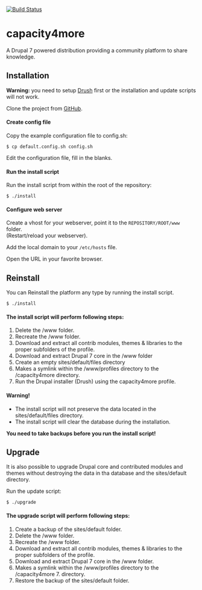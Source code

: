 [![Build Status](https://travis-ci.org/capacity4dev/capacity4more.png?branch=master)](https://travis-ci.org/capacity4dev/capacity4more)

# capacity4more

A Drupal 7 powered distribution providing a community platform to share
knowledge.



## Installation

**Warning:** you need to setup [Drush](https://github.com/drush-ops/drush)
first or the installation and update scripts will not work.

Clone the project from [GitHub](https://github.com/capacity4dev/capacity4more).

#### Create config file

Copy the example configuration file to config.sh:

	$ cp default.config.sh config.sh 

Edit the configuration file, fill in the blanks.


#### Run the install script

Run the install script from within the root of the repository:

	$ ./install
	
	
#### Configure web server

Create a vhost for your webserver, point it to the `REPOSITORY/ROOT/www` folder.  
(Restart/reload your webserver).

Add the local domain to your ```/etc/hosts``` file.

Open the URL in your favorite browser.



## Reinstall

You can Reinstall the platform any type by running the install script.

	$ ./install
	
#### The install script will perform following steps:

1. Delete the /www folder.
2. Recreate the /www folder.
3. Download and extract all contrib modules, themes & libraries to the proper
   subfolders of the profile.
4. Download and extract Drupal 7 core in the /www folder
5. Create an empty sites/default/files directory
6. Makes a symlink within the /www/profiles directory to the /capacity4more
   directory.
7. Run the Drupal installer (Drush) using the capacity4more profile.

#### Warning!

* The install script will not preserve the data located in the
  sites/default/files directory.
* The install script will clear the database during the installation.

**You need to take backups before you run the install script!**



## Upgrade

It is also possible to upgrade Drupal core and contributed modules and themes
without destroying the data in tha database and the sites/default directory.

Run the update script:

	$ ./upgrade
	
#### The upgrade script will perform following steps:

1. Create a backup of the sites/default folder.
2. Delete the /www folder.
3. Recreate the /www folder.
4. Download and extract all contrib modules, themes & libraries to the proper
   subfolders of the profile.
5. Download and extract Drupal 7 core in the /www folder.
6. Makes a symlink within the /www/profiles directory to the
   /capacity4more 7. directory.
7. Restore the backup of the sites/default folder.





